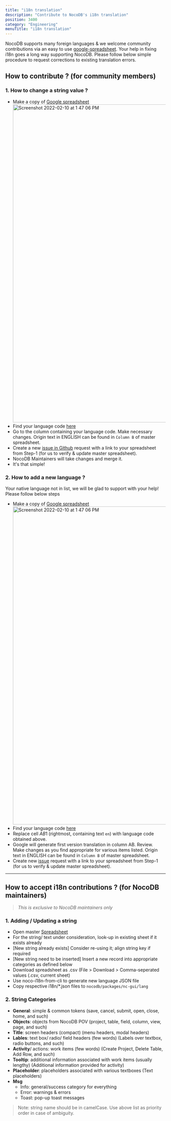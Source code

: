 ```yaml
---
title: "i18n translation"
description: "Contribute to NocoDB's i18n translation"
position: 3400
category: "Engineering"
menuTitle: "i18n translation"
---
```


NocoDB supports many foreign languages & we welcome community contributions via an easy to use [google-spreadsheet](https://docs.google.com/spreadsheets/d/1kGp92yLwhs1l7lwwgeor3oN1dFl7JZWuQOa4WSeZ0TE/edit#gid=2076107172).
Your help in fixing i18n goes a long way supporting NocoDB. Please follow below simple procedure to request corrections to existing translation errors.

## How to contribute ? (for community members)

### 1. How to change a string value ?
- Make a copy of [Google spreadsheet](https://docs.google.com/spreadsheets/d/1kGp92yLwhs1l7lwwgeor3oN1dFl7JZWuQOa4WSeZ0TE/edit#gid=2076107172)
  <img width="995" alt="Screenshot 2022-02-10 at 1 47 06 PM" src="https://user-images.githubusercontent.com/86527202/153368423-d1d898ef-bdcb-48c4-a772-b75e2c66566d.png">
- Find your language code [here](https://developers.google.com/admin-sdk/directory/v1/languages)
- Go to the column containing your language code. Make necessary changes. Origin text in ENGLISH can be found in `Column B` of master spreadsheet.
- Create a new [issue in Github](https://github.com/nocodb/nocodb/issues/new?assignees=dstala&labels=i18n+translation&template=i18n-translation-request.md&title=%5Bi18n%5D+Language+support+extension-+%3Clanguage+code%3E) request with a link to your spreadsheet from Step-1 (for us to verify & update master spreadsheet). 
- NocoDB Maintainers will take changes and merge it.
- It's that simple!




### 2. How to add a new language ?

Your native language not in list, we will be glad to support with your help! Please follow below steps

- Make a copy of [Google spreadsheet](https://docs.google.com/spreadsheets/d/1kGp92yLwhs1l7lwwgeor3oN1dFl7JZWuQOa4WSeZ0TE/edit#gid=2076107172)
  <img width="995" alt="Screenshot 2022-02-10 at 1 47 06 PM" src="https://user-images.githubusercontent.com/86527202/153368423-d1d898ef-bdcb-48c4-a772-b75e2c66566d.png">
- Find your language code [here](https://developers.google.com/admin-sdk/directory/v1/languages)
- Replace cell $AB$1 (rightmost, containing text `en`) with language code obtained above.
- Google will generate first version translation in column AB. Review. Make changes as you find appropriate for various items listed. Origin text in ENGLISH can be found in `Column B` of master spreadsheet.
- Create new [issue](https://github.com/nocodb/nocodb/issues/new?assignees=dstala&labels=i18n+translation&template=i18n-translation-request.md&title=%5Bi18n%5D+Language+support+extension-+%3Clanguage+code%3E) request with a link to your spreadsheet from Step-1 (for us to verify & update master spreadsheet).

---

## How to accept i18n contributions ? (for NocoDB maintainers)

> _This is exclusive to NocoDB maintainers only_

### 1. Adding / Updating a string
- Open master [Spreadsheet](https://docs.google.com/spreadsheets/d/1kGp92yLwhs1l7lwwgeor3oN1dFl7JZWuQOa4WSeZ0TE/edit#gid=2076107172)
- For the string/ text under consideration, look-up in existing sheet if it exists already
- [New string already exists] Consider re-using it; align string key if required
- [New string need to be inserted] Insert a new record into appropriate categories as defined below
- Download spreadsheet as .csv (File > Download > Comma-seperated values (.csv, current sheet)
- Use noco-i18n-from-cli to generate new language JSON file
- Copy respective i18n/\*.json files to `nocodb/packages/nc-gui/lang`

### 2. String Categories
-   **General**: simple & common tokens (save, cancel, submit, open, close, home, and such)
-   **Objects**: objects from NocoDB POV (project, table, field, column, view, page, and such)
-   **Title**: screen headers (compact) (menu headers, modal headers)
-   **Lables**: text box/ radio/ field headers (few words) (Labels over textbox, radio buttons, and such)
-   **Activity**/ actions: work items (few words) (Create Project, Delete Table, Add Row, and such)
-   **Tooltip**: additional information associated with work items (usually lengthy) (Additional information provided for activity)
-   **Placeholder**: placeholders associated with various textboxes (Text placeholders)
-   **Msg**
    -   Info: general/success category for everything
    -   Error: warnings & errors
    -   Toast: pop-up toast messages

> Note: string name should be in camelCase. Use above list as priority order in case of ambiguity.

